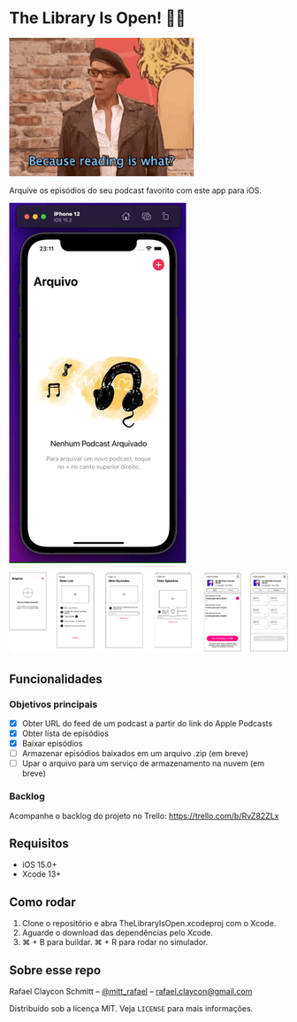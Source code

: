# The Library Is Open! 💃🏼

![RuPaul Charles dizendo: Because reading is what? Fundamental! - Porque ler é o quê? Fundamental!](TheLibraryIsOpen/Recursos/reading-is-fundamental.gif)

Arquive os episódios do seu podcast favorito com este app para iOS.

![GIF mostrando o app sendo usado para inserir o link do Apple Podcasts.](TheLibraryIsOpen/Recursos/flow-principal.gif)

![Protótipo: 5 telas dispostas horizontalmente apresentando o fluxo principal do app, indo desde a tela vazia sem podcasts até a tela com as informação de um podcast inserido pelo usuário.](TheLibraryIsOpen/Recursos/prototipo.png)

## Funcionalidades

### Objetivos principais

- [x] Obter URL do feed de um podcast a partir do link do Apple Podcasts
- [x] Obter lista de episódios
- [x] Baixar episódios
- [ ] Armazenar episódios baixados em um arquivo .zip (em breve)
- [ ] Upar o arquivo para um serviço de armazenamento na nuvem (em breve)

### Backlog

Acompanhe o backlog do projeto no Trello: https://trello.com/b/RvZ82ZLx

## Requisitos

- iOS 15.0+
- Xcode 13+

## Como rodar

1. Clone o repositório e abra TheLibraryIsOpen.xcodeproj com o Xcode.
1. Aguarde o download das dependências pelo Xcode.
1. ⌘ + B para buildar. ⌘ + R para rodar no simulador.

## Sobre esse repo

Rafael Claycon Schmitt – [@mitt_rafael](https://twitter.com/mitt_rafael) – rafael.claycon@gmail.com

Distribuído sob a licença MIT. Veja ``LICENSE`` para mais informações.
